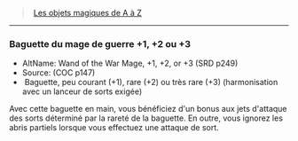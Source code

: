 ﻿---
!MagicItem
Type: Baguette
Rarity: peu courantrare
Attunement: harmonisation avec un lanceur de sorts exigée
Id: magicitems_az_hd.md#baguette-du-mage-de-guerre-1-2-ou-3
ParentLink: magicitems_az_hd.md#les-objets-magiques-de-a-à-z
Name: Baguette du mage de guerre +1, +2 ou +3
ParentName: Les objets magiques de A à Z
NameLevel: 3
AltName: Wand of the War Mage, +1, +2, or +3 (SRD p249)
Source: (COC p147)
Attributes:
  Name: Baguette du mage de guerre +1, +2 ou +3
  Markdown: >+
    ### <!--Name-->Baguette du mage de guerre +1, +2 ou +3<!--/Name-->


    - AltName: <!--AltName-->Wand of the War Mage, +1, +2, or +3 (SRD p249)<!--/AltName-->

    - Source: <!--Source-->(COC p147)<!--/Source-->

    -  <!--Type-->Baguette<!--/Type-->, <!--Rarity-->peu courant<!--/Rarity--> (+1), <!--Rarity-->rare<!--/Rarity--> (+2) ou très rare (+3) (<!--Attunement-->harmonisation avec un lanceur de sorts exigée<!--/Attunement-->)


    Avec cette baguette en main, vous bénéficiez d'un bonus aux jets d'attaque des sorts déterminé par la rareté de la baguette. En outre, vous ignorez les abris partiels lorsque vous effectuez une attaque de sort.

  AltName: Wand of the War Mage, +1, +2, or +3 (SRD p249)
  Source: (COC p147)
  Type: Baguette
  Rarity: peu courantrare
  Attunement: harmonisation avec un lanceur de sorts exigée
AttributesDictionary: >+
  Name: Baguette du mage de guerre +1, +2 ou +3

  Markdown: >+

    ### <!--Name-->Baguette du mage de guerre +1, +2 ou +3<!--/Name-->





    - AltName: <!--AltName-->Wand of the War Mage, +1, +2, or +3 (SRD p249)<!--/AltName-->



    - Source: <!--Source-->(COC p147)<!--/Source-->



    -  <!--Type-->Baguette<!--/Type-->, <!--Rarity-->peu courant<!--/Rarity--> (+1), <!--Rarity-->rare<!--/Rarity--> (+2) ou très rare (+3) (<!--Attunement-->harmonisation avec un lanceur de sorts exigée<!--/Attunement-->)





    Avec cette baguette en main, vous bénéficiez d'un bonus aux jets d'attaque des sorts déterminé par la rareté de la baguette. En outre, vous ignorez les abris partiels lorsque vous effectuez une attaque de sort.



  AltName: Wand of the War Mage, +1, +2, or +3 (SRD p249)

  Source: (COC p147)

  Type: Baguette

  Rarity: peu courantrare

  Attunement: harmonisation avec un lanceur de sorts exigée

---
> [Les objets magiques de A à Z](hd_magicitems_az_les_objets_magiques_de_a_a_z.md)

---

### Baguette du mage de guerre +1, +2 ou +3

- AltName: Wand of the War Mage, +1, +2, or +3 (SRD p249)
- Source: (COC p147)
-  Baguette, peu courant (+1), rare (+2) ou très rare (+3) (harmonisation avec un lanceur de sorts exigée)

Avec cette baguette en main, vous bénéficiez d'un bonus aux jets d'attaque des sorts déterminé par la rareté de la baguette. En outre, vous ignorez les abris partiels lorsque vous effectuez une attaque de sort.

